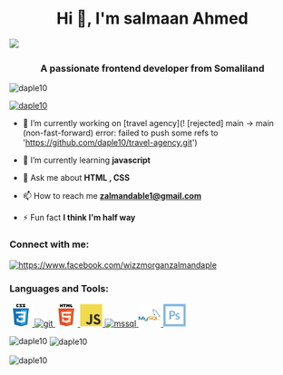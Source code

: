 <h1 align="center">Hi 👋, I'm salmaan Ahmed</h1>
<p allign-"left"><img src="https://i.pinimg.com/originals/f1/e7/34/f1e734f9cade86fe737a9aa404ad5677.gif"</p>
<h3 align="center">A passionate frontend developer from Somaliland</h3>

<p align="left"> <img src="https://komarev.com/ghpvc/?username=daple10&label=Profile%20views&color=0e75b6&style=flat" alt="daple10" /> </p>

<p align="left"> <a href="https://github.com/ryo-ma/github-profile-trophy"><img src="https://github-profile-trophy.vercel.app/?username=daple10" alt="daple10" /></a> </p>

- 🔭 I’m currently working on [travel agency](! [rejected] main -> main (non-fast-forward) error: failed to push some refs to 'https://github.com/daple10/travel-agency.git')

- 🌱 I’m currently learning **javascript**

- 💬 Ask me about **HTML , CSS**

- 📫 How to reach me **zalmandable1@gmail.com**

- ⚡ Fun fact **I think I'm half way**

<h3 align="left">Connect with me:</h3>
<p align="left">
<a href="https://fb.com/https://www.facebook.com/wizzmorganzalmandaple" target="blank"><img align="center" src="https://raw.githubusercontent.com/rahuldkjain/github-profile-readme-generator/master/src/images/icons/Social/facebook.svg" alt="https://www.facebook.com/wizzmorganzalmandaple" height="30" width="40" /></a>
</p>

<h3 align="left">Languages and Tools:</h3>
<p align="left"> <a href="https://www.w3schools.com/css/" target="_blank" rel="noreferrer"> <img src="https://raw.githubusercontent.com/devicons/devicon/master/icons/css3/css3-original-wordmark.svg" alt="css3" width="40" height="40"/> </a> <a href="https://git-scm.com/" target="_blank" rel="noreferrer"> <img src="https://www.vectorlogo.zone/logos/git-scm/git-scm-icon.svg" alt="git" width="40" height="40"/> </a> <a href="https://www.w3.org/html/" target="_blank" rel="noreferrer"> <img src="https://raw.githubusercontent.com/devicons/devicon/master/icons/html5/html5-original-wordmark.svg" alt="html5" width="40" height="40"/> </a> <a href="https://developer.mozilla.org/en-US/docs/Web/JavaScript" target="_blank" rel="noreferrer"> <img src="https://raw.githubusercontent.com/devicons/devicon/master/icons/javascript/javascript-original.svg" alt="javascript" width="40" height="40"/> </a> <a href="https://www.microsoft.com/en-us/sql-server" target="_blank" rel="noreferrer"> <img src="https://www.svgrepo.com/show/303229/microsoft-sql-server-logo.svg" alt="mssql" width="40" height="40"/> </a> <a href="https://www.mysql.com/" target="_blank" rel="noreferrer"> <img src="https://raw.githubusercontent.com/devicons/devicon/master/icons/mysql/mysql-original-wordmark.svg" alt="mysql" width="40" height="40"/> </a> <a href="https://www.photoshop.com/en" target="_blank" rel="noreferrer"> <img src="https://raw.githubusercontent.com/devicons/devicon/master/icons/photoshop/photoshop-line.svg" alt="photoshop" width="40" height="40"/> </a> </p>

<p><img align="left" src="https://github-readme-stats.vercel.app/api/top-langs?username=daple10&show_icons=true&locale=en&layout=compact" alt="daple10" /></p>

<p>&nbsp;<img align="center" src="https://github-readme-stats.vercel.app/api?username=daple10&show_icons=true&locale=en" alt="daple10" /></p>

<p><img align="center" src="https://github-readme-streak-stats.herokuapp.com/?user=daple10&" alt="daple10" /></p>
